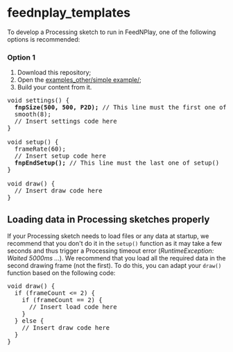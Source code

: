 # feednplay_templates

To develop a Processing sketch to run in FeedNPlay, one of the following options is recommended:

### Option 1

1. Download this repository;
2. Open the [examples_other/simple example/](/examples_other/basic_sketch);
3. Build your content from it.

<pre>
void settings() {
  <b>fnpSize(500, 500, P2D);</b> // This line must the first one of settings()
  smooth(8);
  // Insert settings code here
}

void setup() {
  frameRate(60);
  // Insert setup code here
  <b>fnpEndSetup();</b> // This line must the last one of setup()
}

void draw() {
  // Insert draw code here
}
</pre>


## Loading data in Processing sketches properly

If your Processing sketch needs to load files or any data at startup, we recommend that you don't do it in the `setup()` function as it may take a few seconds and thus trigger a Processing timeout error (_RuntimeException: Waited 5000ms …_). We recommend that you load all the required data in the second drawing frame (not the first). To do this, you can adapt your `draw()` function based on the following code:

<pre>
void draw() {
  if (frameCount <= 2) {
    if (frameCount == 2) {
      // Insert load code here
    }
  } else {
    // Insert draw code here
  }
}
</pre>
